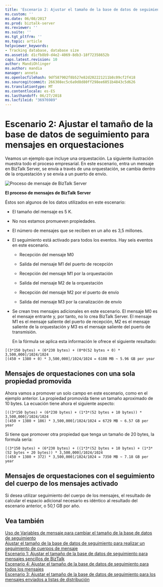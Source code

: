 ```yaml
---
title: 'Escenario 2: Ajustar el tamaño de la base de datos de seguimiento para mensajes de orquestaciones | Microsoft Docs'
ms.custom: ''
ms.date: 06/08/2017
ms.prod: biztalk-server
ms.reviewer: ''
ms.suite: ''
ms.tgt_pltfrm: ''
ms.topic: article
helpviewer_keywords:
- Tracking database, database size
ms.assetid: d1cfb8b9-d4e2-4069-8db3-18f72358652b
caps.latest.revision: 10
author: MandiOhlinger
ms.author: mandia
manager: anneta
ms.openlocfilehash: 9df587902f8b527e82d202221211b8c09cf2f418
ms.sourcegitcommit: 266308ec5c6a9d8d80ff298ee6051b4843c5d626
ms.translationtype: MT
ms.contentlocale: es-ES
ms.lasthandoff: 06/27/2018
ms.locfileid: "36976989"
---
```

# <a name="scenario-2-sizing-the-tracking-database--for-messages-in-orchestrations"></a>Escenario 2: Ajustar el tamaño de la base de datos de seguimiento para mensajes en orquestaciones
Veamos un ejemplo que incluye una orquestación. La siguiente ilustración muestra todo el proceso empresarial. En este escenario, entra un mensaje en BizTalk Server, se envía a través de una orquestación, se cambia dentro de la orquestación y se envía a un puerto de envío.  
  
 ![Proceso de mensaje de BizTalk Server](../core/media/biztalk-server-message-process.gif "BizTalk_Server_Message_Process")  
  
 **El proceso de mensajes de BizTalk Server**  
  
 Éstos son algunos de los datos utilizados en este escenario:  
  
- El tamaño del mensaje es 5 K.  
  
- No nos estamos promueven propiedades.  
  
- El número de mensajes que se reciben en un año es 3,5 millones.  
  
- El seguimiento está activado para todos los eventos. Hay seis eventos en este escenario.  
  
  -   Recepción del mensaje M0  
  
  -   Salida del mensaje M1 del puerto de recepción  
  
  -   Recepción del mensaje M1 por la orquestación  
  
  -   Salida del mensaje M2 de la orquestación  
  
  -   Recepción del mensaje M2 por el puerto de envío  
  
  -   Salida del mensaje M3 por la canalización de envío  
  
- Se crean tres mensajes adicionales en este escenario. El mensaje M0 es el mensaje entrante y, por tanto, no lo crea BizTalk Server. El mensaje M1 es el mensaje saliente del puerto de recepción, M2 es el mensaje saliente de la orquestación y M3 es el mensaje saliente del puerto de transmisión.  
  
  En la fórmula se aplica esta información le ofrece el siguiente resultado:  
  
```  
[(3*150 bytes) + (6*230 bytes) + (0*0(52 bytes + 0) * 3,500,000]/1024/1024  
[(450 + 1380 + 0) * 3,500,000]/1024/1024 = 6108 MB ~ 5.96 GB per year  
```  
  
## <a name="messages-in-orchestrations-with-a-single-promoted-property"></a>Mensajes de orquestaciones con una sola propiedad promovida  
 Ahora vamos a promover un solo campo en este escenario, como en el ejemplo anterior. La propiedad promovida tiene un tamaño aproximado de 10 bytes. La ecuación tiene ahora el siguiente aspecto:  
  
```  
[((3*150 bytes) + (6*230 bytes) + (1*3*(52 bytes + 10 bytes)) * 3,500,000]/1024/1024  
[(450 + 1380 + 186) * 3,500,000]/1024/1024 = 6729 MB ~ 6.57 GB per year  
```  
  
 Si tiene que promover otra propiedad que tenga un tamaño de 20 bytes, la formula sería:  
  
```  
[(3*150 bytes) + (6*230 bytes) + ((1*3*(52 bytes + 10 bytes) + (1*3*(52 bytes + 20 bytes)) * 3,500,000]/1024/1024  
[(450 + 1380 + 372) * 3,500,000]/1024/1024 = 7350 MB ~ 7.18 GB per year  
```  
  
## <a name="messages-in-orchestrations-with-message-body-tracking-activated"></a>Mensajes de orquestaciones con el seguimiento del cuerpo de los mensajes activado  
 Si desea utilizar seguimiento del cuerpo de los mensajes, el resultado de calcular el espacio adicional necesario es idéntico al resultado del escenario anterior, o 50,1 GB por año.  
  
## <a name="see-also"></a>Vea también  
 [Uso de Variables de mensaje para cambiar el tamaño de la base de datos de seguimiento](../core/using-message-variables-to-size-the-tracking-database.md)   
 [Ajustar el tamaño de la base de datos de seguimiento para realizar un seguimiento de cuerpos de mensaje](../core/sizing-the-tracking-database-to-track-message-bodies.md)   
 [Escenario 1: Ajustar el tamaño de la base de datos de seguimiento para mensajes sencillos de BizTalk](../core/scenario-1-sizing-the-tracking-database-for-simple-biztalk-messages.md)   
 [Escenario 4: Ajustar el tamaño de la base de datos de seguimiento para todos los mensajes](../core/scenario-4-sizing-the-tracking-database-for-all-messages.md)   
 [Escenario 3: Ajustar el tamaño de la base de datos de seguimiento para los mensajes enviados a listas de distribución](../core/scenario-3-size-the-tracking-database-for-messages-sent-to-distribution-lists.md)